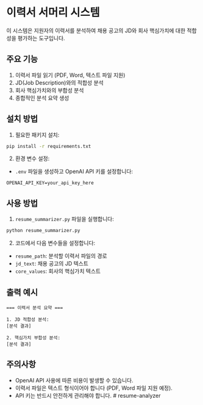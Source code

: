 # 이력서 서머리 시스템

이 시스템은 지원자의 이력서를 분석하여 채용 공고의 JD와 회사 핵심가치에 대한 적합성을 평가하는 도구입니다.

## 주요 기능

1. 이력서 파일 읽기 (PDF, Word, 텍스트 파일 지원)
2. JD(Job Description)와의 적합성 분석
3. 회사 핵심가치와의 부합성 분석
4. 종합적인 분석 요약 생성

## 설치 방법

1. 필요한 패키지 설치:
```bash
pip install -r requirements.txt
```

2. 환경 변수 설정:
- `.env` 파일을 생성하고 OpenAI API 키를 설정합니다:
```
OPENAI_API_KEY=your_api_key_here
```

## 사용 방법

1. `resume_summarizer.py` 파일을 실행합니다:
```bash
python resume_summarizer.py
```

2. 코드에서 다음 변수들을 설정합니다:
- `resume_path`: 분석할 이력서 파일의 경로
- `jd_text`: 채용 공고의 JD 텍스트
- `core_values`: 회사의 핵심가치 텍스트

## 출력 예시

```
=== 이력서 분석 요약 ===

1. JD 적합성 분석:
[분석 결과]

2. 핵심가치 부합성 분석:
[분석 결과]
```

## 주의사항

- OpenAI API 사용에 따른 비용이 발생할 수 있습니다.
- 이력서 파일은 텍스트 형식이어야 합니다 (PDF, Word 파일 지원 예정).
- API 키는 반드시 안전하게 관리해야 합니다. # resume-analyzer
